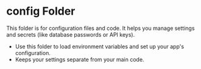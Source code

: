# config Folder

This folder is for configuration files and code. It helps you manage settings and secrets (like database passwords or API keys).

- Use this folder to load environment variables and set up your app's configuration.
- Keeps your settings separate from your main code. 